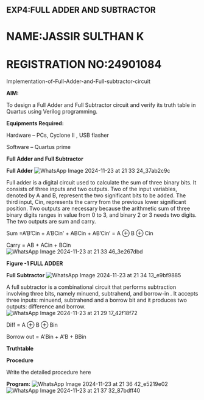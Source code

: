 ## EXP4:FULL ADDER AND SUBTRACTOR
# NAME:JASSIR SULTHAN K
# REGISTRATION NO:24901084
Implementation-of-Full-Adder-and-Full-subtractor-circuit

**AIM:**

To design a Full Adder and Full Subtractor circuit and verify its truth table in Quartus using Verilog programming.

**Equipments Required:**

Hardware – PCs, Cyclone II , USB flasher

Software – Quartus prime

**Full Adder and Full Subtractor**

**Full Adder**
![WhatsApp Image 2024-11-23 at 21 33 24_37ab2c9c](https://github.com/user-attachments/assets/5fe99ca0-3133-4012-b3aa-a733aafd82f7)


Full adder is a digital circuit used to calculate the sum of three binary bits. It consists of three inputs and two outputs. Two of the input variables, denoted by A and B, represent the two significant bits to be added. The third input, Cin, represents the carry from the previous lower significant position. Two outputs are necessary because the arithmetic sum of three binary digits ranges in value from 0 to 3, and binary 2 or 3 needs two digits. The two outputs are sum and carry.

Sum =A’B’Cin + A’BCin’ + ABCin + AB’Cin’ = A ⊕ B ⊕ Cin 

Carry = AB + ACin + BCin
![WhatsApp Image 2024-11-23 at 21 33 46_3e267dbd](https://github.com/user-attachments/assets/43e56a33-5c45-4c66-91fe-b9e6b82f0011)

**Figure -1 FULL ADDER**

**Full Subtractor**
![WhatsApp Image 2024-11-23 at 21 34 13_e9bf9885](https://github.com/user-attachments/assets/a6dfd1f3-cfc0-4d5a-a173-21b6aeec7112)


A full subtractor is a combinational circuit that performs subtraction involving three bits, namely minuend, subtrahend, and borrow-in . It accepts three inputs: minuend, subtrahend and a borrow bit and it produces two outputs: difference and borrow.
![WhatsApp Image 2024-11-23 at 21 29 17_42f18f72](https://github.com/user-attachments/assets/a8092daf-7318-450f-9ad4-c81c199249b8)


Diff = A ⊕ B ⊕ Bin 

Borrow out = A'Bin + A'B + BBin

**Truthtable**

**Procedure**

Write the detailed procedure here

**Program:**
![WhatsApp Image 2024-11-23 at 21 36 42_e5219e02](https://github.com/user-attachments/assets/804c41af-d5f5-4868-b93d-b875d9511184)
![WhatsApp Image 2024-11-23 at 21 37 32_87bdff40](https://github.com/user-attachments/assets/4d420daa-341a-4b0e-b032-2a8f3c1ff47f)





